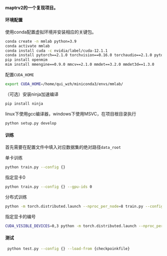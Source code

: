 #### maptrv2的一个复现项目。

#### 环境配置

使用conda配置虚拟环境并安装相应的关键包。

```bash
conda create -n mmlab python=3.9
conda activate mmlab
conda install cuda -c nvidia/label/cuda-12.1.1
conda install pytorch==2.1.0 torchvision==0.16.0 torchaudio==2.1.0 pytorch-cuda=12.1 -c pytorch -c nvidia
pip install openmim
mim install mmengine==0.9.0 mmcv==2.1.0 mmdet==3.2.0 mmdet3d==1.3.0
```

配置`CUDA_HOME`

```bash
export CUDA_HOME=/home/qui_wzh/miniconda3/envs/mmlab/
```

（可选）安装ninja加速编译

```bash
pip install ninja
```

linux下使用gcc编译器，windows下使用MSVC，在项目根目录执行

```bash
python setup.py develop
```

#### 训练

首先需要在配置文件中填入对应数据集的绝对路径`data_root`

单卡训练

```bash
python train.py --config {}
```

指定显卡0

```bash
python train.py --config {} --gpu-ids 0
```

分布式训练

```bash
python -m torch.distributed.launch --nproc_per_node=8 train.py --config {} --launcher pytorch --gpus 8
```

指定显卡的编号

```bash
CUDA_VISIBLE_DEVICES=0,3 python -m torch.distributed.launch --nproc_per_node=2 train.py --config {} --launcher pytorch --gpus 2
```

#### 测试

```bash
 python test.py --config {} --load-from {checkpoinkfile}
```




